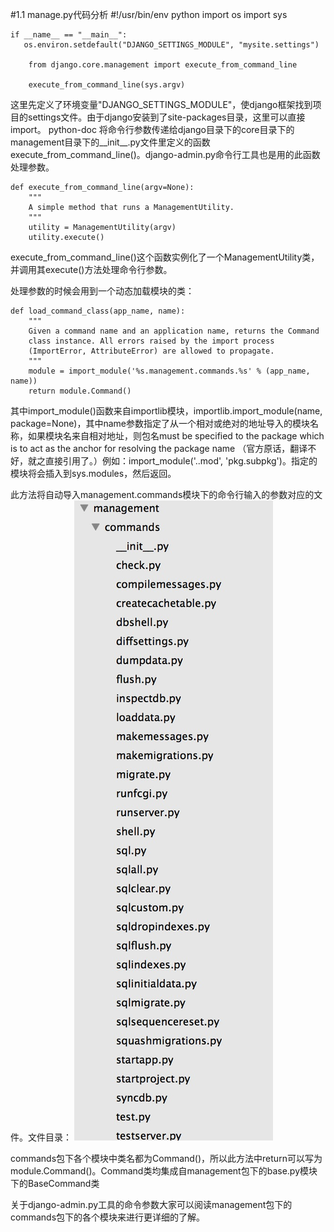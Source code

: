 #1.1 manage.py代码分析
    #!/usr/bin/env python
    import os
    import sys
    
    if __name__ == "__main__":
       os.environ.setdefault("DJANGO_SETTINGS_MODULE", "mysite.settings")
    
        from django.core.management import execute_from_command_line
    
        execute_from_command_line(sys.argv)

这里先定义了环境变量"DJANGO_SETTINGS_MODULE"，使django框架找到项目的settings文件。由于django安装到了site-packages目录，这里可以直接import。
python-doc
将命令行参数传递给django目录下的core目录下的management目录下的__init__.py文件里定义的函数execute_from_command_line()。django-admin.py命令行工具也是用的此函数处理参数。

	def execute_from_command_line(argv=None):
	    """
	    A simple method that runs a ManagementUtility.
	    """
	    utility = ManagementUtility(argv)
	    utility.execute()


execute_from_command_line()这个函数实例化了一个ManagementUtility类，并调用其execute()方法处理命令行参数。

处理参数的时候会用到一个动态加载模块的类：

    def load_command_class(app_name, name):
        """
        Given a command name and an application name, returns the Command
        class instance. All errors raised by the import process
        (ImportError, AttributeError) are allowed to propagate.
        """
        module = import_module('%s.management.commands.%s' % (app_name, name))
        return module.Command()


其中import_module()函数来自importlib模块，importlib.import_module(name, package=None)，其中name参数指定了从一个相对或绝对的地址导入的模块名称，如果模块名来自相对地址，则包名must be specified to the package which is to act as the anchor for resolving the package name （官方原话，翻译不好，就之直接引用了。）例如：import_module('..mod', 'pkg.subpkg')。指定的模块将会插入到sys.modules，然后返回。

此方法将自动导入management.commands模块下的命令行输入的参数对应的文件。文件目录：
![](images/01.02.png?raw=true)

commands包下各个模块中类名都为Command()，所以此方法中return可以写为module.Command()。Command类均集成自management包下的base.py模块下的BaseCommand类

关于django-admin.py工具的命令参数大家可以阅读management包下的commands包下的各个模块来进行更详细的了解。